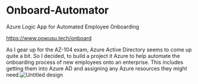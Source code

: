 # Onboard-Automator
Azure Logic App for Automated Employee Onboarding

https://www.oowusu.tech/onboard

As I gear up for the AZ-104 exam, Azure Active Directory seems to come up quite a bit. So I decided, to build a project it Azure to help automate the onboarding process of new employees onto an enterprise. This includes getting them into Azure AD and assigning any Azure resources they might need.![Untitled design](https://github.com/user-attachments/assets/3aa1a1f3-1ed5-4cf2-bf20-356e0b2d101e)
